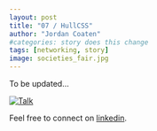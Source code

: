 ```yaml
---
layout: post
title: "07 / HullCSS"
author: "Jordan Coaten"
#categories: story does this change
tags: [networking, story]
image: societies_fair.jpg
---
```

To be updated...

[![Talk](http://img.youtube.com/vi/8k79gKTWjVQ/0.jpg)](http://www.youtube.com/watch?v=8k79gKTWjVQ?t=1694)



Feel free to connect on [linkedin](https://www.linkedin.com/in/j-coaten-engineer/).

